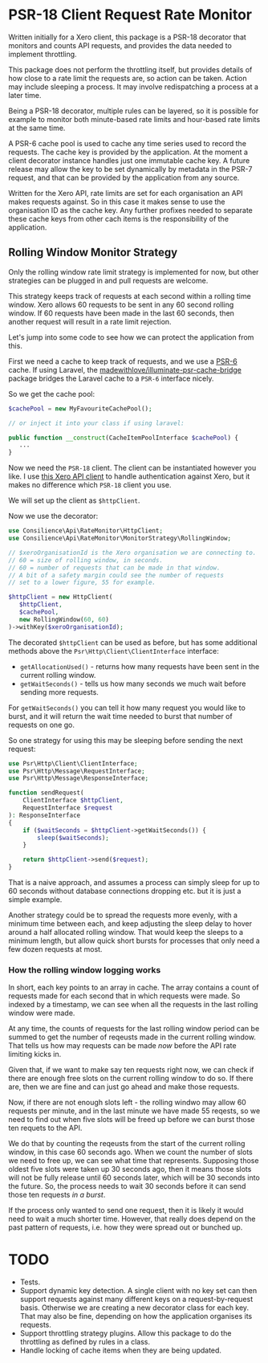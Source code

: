 # PSR-18 Client Request Rate Monitor

Written initially for a Xero client, this package is a PSR-18 decorator
that monitors and counts API requests, and provides the data needed to
implement throttling.

This package does not perform the throttling itself, but provides details
of how close to a rate limit the requests are, so action can be taken.
Action may include sleeping a process. It may involve redispatching a
process at a later time.

Being a PSR-18 decorator, multiple rules can be layered, so it is possible
for example to monitor both minute-based rate limits and hour-based rate
limits at the same time.

A PSR-6 cache pool is used to cache any time series used to record the requests.
The cache key is provided by the application.
At the moment a client decorator instance handles just one immutable cache key.
A future release may allow the key to be set dynamically by metadata in the PSR-7
request, and that can be provided by the application from any source.

Written for the Xero API, rate limits are set for each organisation an API
makes requests against. So in this case it makes sense to use the organisation
ID as the cache key.
Any further profixes needed to separate these cache keys from other cach items
is the responsibility of the application.

## Rolling Window Monitor Strategy

Only the rolling window rate limit strategy is implemented for now,
but other strategies can be plugged in and pull requests are welcome.

This strategy keeps track of requests at each second within a rolling time window.
Xero allows 60 requests to be sent in any 60 second rolling window.
If 60 requests have been made in the last 60 seconds, then another request will
result in a rate limit rejection.

Let's jump into some code to see how we can protect the application from this.

First we need a cache to keep track of requests, and we use a
[PSR-6](https://www.php-fig.org/psr/psr-6/) cache.
If using Laravel, the
[madewithlove/illuminate-psr-cache-bridge](https://github.com/madewithlove/illuminate-psr-cache-bridge)
package bridges the Laravel cache to a `PSR-6` interface nicely.

So we get the cache pool:

```php
$cachePool = new MyFavouriteCachePool();

// or inject it into your class if using laravel:

public function __construct(CacheItemPoolInterface $cachePool) {
   ...
}

```

Now we need the `PSR-18` client.
The client can be instantiated however you like.
I use [this Xero API client](https://github.com/consilience/xero-api-client)
to handle authentication against Xero, but it makes no difference which `PSR-18`
client you use.

We will set up the client as `$httpClient`.

Now we use the decorator:

```php
use Consilience\Api\RateMonitor\HttpClient;
use Consilience\Api\RateMonitor\MonitorStrategy\RollingWindow;

// $xeroOrganisationId is the Xero organisation we are connecting to.
// 60 = size of rolling window, in seconds.
// 60 = number of requests that can be made in that window.
// A bit of a safety margin could see the number of requests
// set to a lower figure, 55 for example.

$httpClient = new HttpClient(
   $httpClient,
   $cachePool,
   new RollingWindow(60, 60)
)->withKey($xeroOrganisationId);
```

The decorated `$httpClient` can be used as before, but has some additional
methods above the `Psr\Http\Client\ClientInterface` interface:

* `getAllocationUsed()` - returns how many requests have been sent in the
   current rolling window.
* `getWaitSeconds()` - tells us how many seconds we much wait before sending
   more requests.

For `getWaitSeconds()` you can tell it how many request you would like to burst,
and it will return the wait time needed to burst that number of requests on one go.

So one strategy for using this may be sleeping before sending the next request:

```php
use Psr\Http\Client\ClientInterface;
use Psr\Http\Message\RequestInterface;
use Psr\Http\Message\ResponseInterface;

function sendRequest(
    ClientInterface $httpClient,
    RequestInterface $request
): ResponseInterface
{
    if ($waitSeconds = $httpClient->getWaitSeconds()) {
        sleep($waitSeconds);
    }

    return $httpClient->send($request);
}
```

That is a naive approach, and assumes a process can simply sleep
for up to 60 seconds without database connections dropping etc.
but it is just a simple example.

Another strategy could be to spread the requests more evenly, with a minimum
time between each, and keep adjusting the sleep delay to hover around a half
allocated rolling window. That would keep the sleeps to a minimum length,
but allow quick short bursts for processes that only need a few dozen requests
at most.

### How the rolling window logging works

In short, each key points to an array in cache.
The array contains a count of requests made for each second that in which
requests were made.
So indexed by a timestamp, we can see when all the requests in the last
rolling window were made.

At any time, the counts of requests for the last rolling window period
can be summed to get the number of reqeusts made in the current rolling
window. That tells us how may requests can be made *now* before the API
rate limiting kicks in.

Given that, if we want to make say ten requests right now, we can check if
there are enough free slots on the current rolling window to do so.
If there are, then we are fine and can just go ahead and make those requests.

Now, if there are not enough slots left - the rolling windwo may allow 60 requests
per minute, and in the last minute we have made 55 reqests, so we need to
find out when five slots will be freed up before we can burst those ten requets
to the API.

We do that by counting the reqeusts from the start of the current rolling
window, in this case 60 seconds ago. When we count the number of slots we
need to free up, we can see what time that represents.
Supposing those oldest five slots were taken up 30 seconds ago,
then it means those slots will not be fully release until 60 seconds later,
which will be 30 seconds into the future.
So, the process needs to wait 30 seconds before it can send those ten requests
*in a burst*.

If the process only wanted to send one request, then it is likely it would need
to wait a much shorter time. However, that really does depend on the past
pattern of requests, i.e. how they were spread out or bunched up.

# TODO

* Tests.
* Support dynamic key detection. A single client with no key set can then
  support requests against many different keys on a request-by-request basis.
  Otherwise we are creating a new decorator class for each key.
  That may also be fine, depending on how the application organises its requests.
* Support throttling strategy plugins. Allow this package to do the throttling
  as defined by rules in a class.
* Handle locking of cache items when they are being updated.
